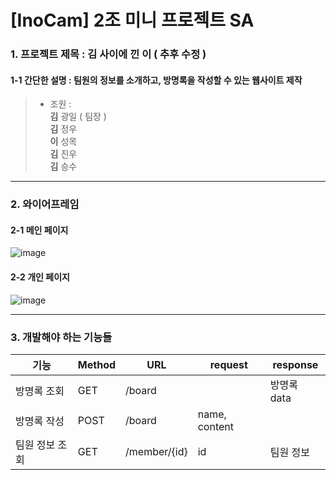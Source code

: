 # [InoCam] 2조 미니 프로젝트 SA

### 1. 프로젝트 제목 : 김 사이에 낀 이 ( 추후 수정 )
#### 1-1 간단한 설명 : 팀원의 정보를 소개하고, 방명록을 작성할 수 있는 웹사이트 제작
 > - 조원 :  
 		**김** 광일 ( 팀장 )  
    **김** 정우   
    **이** 성목  
    **김** 진우  
    **김** 승수  
 
--- 
### 2. 와이어프레임
#### 2-1 메인 페이지 
  ![image](https://github.com/1L4K/toy-project/assets/57711744/4ecfb3a7-836d-44b4-92a6-7e1ef701bb64)

#### 2-2 개인 페이지
  ![image](https://github.com/1L4K/toy-project/assets/57711744/55ecfec7-31f7-4850-a367-5d3ee1de12e7)

---

### 3. 개발해야 하는 기능들

|기능|Method|URL|request|response|
|---|------|---|-------|--------|
|방명록 조회|GET|/board||방명록 data|
|방명록 작성|POST|/board|name, content||
|팀원 정보 조회|GET|/member/{id}|id|팀원 정보|

 
